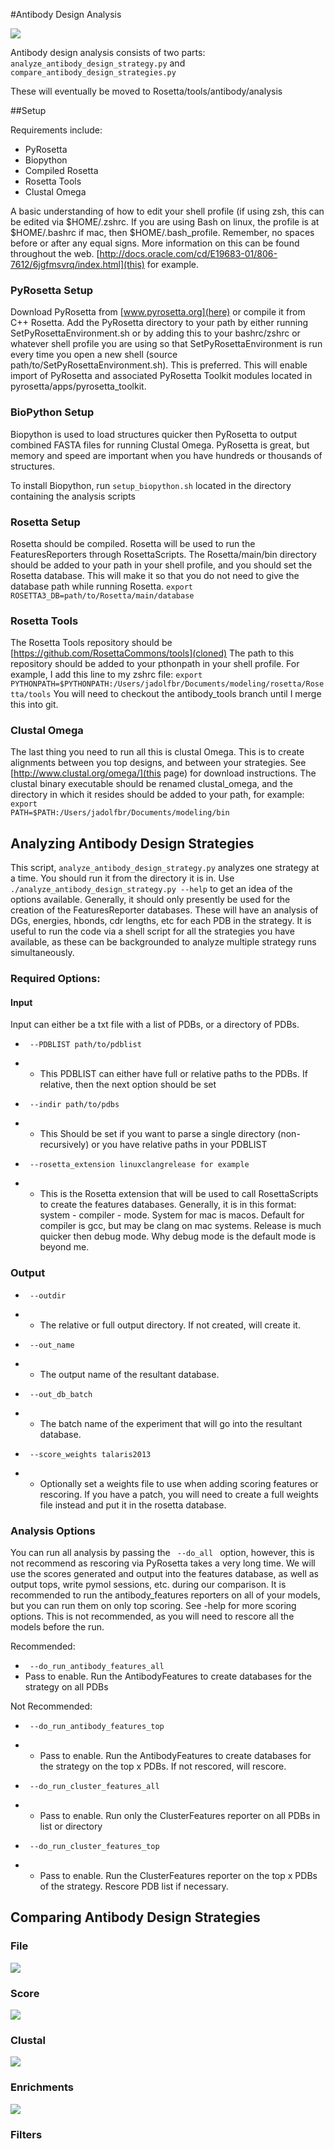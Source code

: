 #Antibody Design Analysis

![ ](https://github.com/RosettaCommons/documentation/blob/master/images/antibody_design_strat_analysis_main.png?raw=true)

Antibody design analysis consists of two parts: <code>analyze_antibody_design_strategy.py</code> and <code>compare_antibody_design_strategies.py</code>

These will eventually be moved to Rosetta/tools/antibody/analysis

##Setup

Requirements include:
- PyRosetta
- Biopython
- Compiled Rosetta
- Rosetta Tools
- Clustal Omega

A basic understanding of how to edit your shell profile (if using zsh, this can be edited via $HOME/.zshrc.  If you are using Bash on linux, the profile is at $HOME/.bashrc if mac, then $HOME/.bash_profile.  Remember, no spaces before or after any equal signs.  More information on this can be found throughout the web.  [http://docs.oracle.com/cd/E19683-01/806-7612/6jgfmsvrq/index.html](this) for example.

### PyRosetta Setup
Download PyRosetta from [www.pyrosetta.org](here) or compile it from C++ Rosetta.
Add the PyRosetta directory to your path by either running SetPyRosettaEnvironment.sh or by adding this to your bashrc/zshrc or whatever shell profile you are using so that SetPyRosettaEnvironment is run every time you open a new shell (source path/to/SetPyRosettaEnvironment.sh). This is preferred.  This will enable import of PyRosetta and associated PyRosetta Toolkit modules located in pyrosetta/apps/pyrosetta_toolkit.

### BioPython Setup
Biopython is used to load structures quicker then PyRosetta to output combined FASTA files for running Clustal Omega.  PyRosetta is great, but memory and speed are important when you have hundreds or thousands of structures.  

To install Biopython, run <code>setup_biopython.sh</code> located in the directory containing the analysis scripts

### Rosetta Setup
Rosetta should be compiled.  Rosetta will be used to run the FeaturesReporters through RosettaScripts.  The Rosetta/main/bin directory should be added to your path in your shell profile, and you should set the Rosetta database.  This will make it so that you do not need to give the database path while running Rosetta.  <code>export ROSETTA3_DB=path/to/Rosetta/main/database</code>

### Rosetta Tools
The Rosetta Tools repository should be [https://github.com/RosettaCommons/tools](cloned)
The path to this repository should be added to your pthonpath in your shell profile. For example, I add this line to my zshrc file: <code>export PYTHONPATH=$PYTHONPATH:/Users/jadolfbr/Documents/modeling/rosetta/Rosetta/tools</code>  You will need to checkout the antibody_tools branch until I merge this into git. 

### Clustal Omega
The last thing you need to run all this is clustal Omega.  This is to create alignments between you top designs, and between your strategies.   See [http://www.clustal.org/omega/](this page) for download instructions.  The clustal binary executable should be renamed clustal_omega, and the directory in which it resides should be added to your path, for example: <code>export PATH=$PATH:/Users/jadolfbr/Documents/modeling/bin</code>

## Analyzing Antibody Design Strategies
This script, <code>analyze_antibody_design_strategy.py</code> analyzes one strategy at a time.  You should run it from the directory it is in.  Use <code>./analyze_antibody_design_strategy.py --help</code> to get an idea of the options available.  Generally, it should only presently be used for the creation of the FeaturesReporter databases. These will have an analysis of DGs, energies, hbonds, cdr lengths, etc for each PDB in the strategy.  It is useful to run the code via a shell script for all the strategies you have available, as these can be backgrounded to analyze multiple strategy runs simultaneously. 

### Required Options:
#### Input
Input can either be a txt file with a list of PDBs, or a directory of PDBs. 

- <code> --PDBLIST path/to/pdblist </code>
- - This PDBLIST can either have full or relative paths to the PDBs.  If relative, then the next option should be set

- <code> --indir path/to/pdbs </code> 
- - This Should be set if you want to parse a single directory (non-recursively) or you have relative paths in your PDBLIST

- <code> --rosetta_extension linuxclangrelease for example </code>
- -  This is the Rosetta extension that will be used to call RosettaScripts to create the features databases.  Generally, it is in this format: system - compiler - mode.  System for mac is macos.  Default for compiler is gcc, but may be clang on mac systems.  Release is much quicker then debug mode.  Why debug mode is the default mode is beyond me. 


### Output
- <code> --outdir </code>
- - The relative or full output directory.  If not created, will create it.

- <code> --out_name </code>
- - The output name of the resultant database.  

- <code> --out_db_batch </code>
- - The batch name of the experiment that will go into the resultant database.

- <code> --score_weights talaris2013 </code>
- - Optionally set a weights file to use when adding scoring features or rescoring. If you have a patch, you will need to create a full weights file instead and put it in the rosetta database.  


### Analysis Options
You can run all analysis by passing the <code> --do_all </code> option, however, this is not recommend as rescoring via PyRosetta takes a very long time.  We will use the scores generated and output into the features database, as well as output tops, write pymol sessions, etc. during our comparison.  It is recommended to run the antibody_features reporters on all of your models, but you can run them on only top scoring.  See -help for more scoring options.  This is not recommended, as you will need to rescore all the models before the run. 


Recommended:

- <code> --do_run_antibody_features_all </code>
 - Pass to enable.  Run the AntibodyFeatures to create databases for the strategy on all PDBs

Not Recommended:

- <code> --do_run_antibody_features_top </code>
- - Pass to enable.    Run the AntibodyFeatures to create databases for the strategy on the top x PDBs.  If not rescored, will rescore.

- <code> --do_run_cluster_features_all </code>
- - Pass to enable. Run only the ClusterFeatures reporter on all PDBs in list or directory

- <code> --do_run_cluster_features_top </code>
- - Pass to enable. Run the ClusterFeatures reporter on the top x PDBs of the strategy.  Rescore PDB list if necessary.


## Comparing Antibody Design Strategies

### File
![ ](https://github.com/RosettaCommons/documentation/blob/master/images/antibody_design_strat_analysis_file.png?raw=true)

### Score
![ ](https://github.com/RosettaCommons/documentation/blob/master/images/antibody_design_strat_analysis_score.png?raw=true)

### Clustal
![ ](https://github.com/RosettaCommons/documentation/blob/master/images/antibody_design_strat_analysis_clustal.png?raw=true)

### Enrichments
![ ](https://github.com/RosettaCommons/documentation/blob/master/images/antibody_design_strat_analysis_enrichments.png?raw=true)

### Filters
